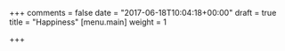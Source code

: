 +++
comments = false
date = "2017-06-18T10:04:18+00:00"
draft = true
title = "Happiness"
[menu.main]
weight = 1

+++
